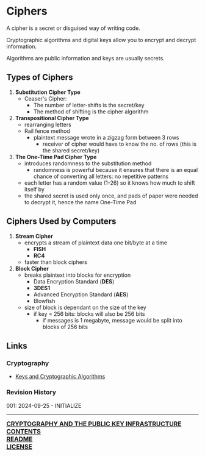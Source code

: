 # Ciphers

A cipher is a secret or disguised way of writing code.

Cryptographic algorithms and digital keys allow you to encrypt and decrypt information.

Algorithms are public information and keys are usually secrets.

## Types of Ciphers

1. **Substitution Cipher Type**
	- Ceaser's Cipher:
		- The number of letter-shifts is the secret/key
		- The method of shifting is the cipher algorithm
2. **Transpositional Cipher Type**
	- rearranging letters
	- Rail fence method
		- plaintext message wrote in a zigzag form between 3 rows
			- receiver of cipher would have to know the no. of rows (this is the shared secret/key)
3. **The One-Time Pad Cipher Type**
	- introduces randomness to the substitution method
		- randomness is powerful because it ensures that there is an equal chance of converting all letters: no repetitive patterns
	- each letter has a random value (1-26) so it knows how much to shift itself by
	- the shared secret is used only once, and pads of paper were needed to decrypt it, hence the name One-Time Pad

## Ciphers Used by Computers

1. **Stream Cipher**
	- encrypts a stream of plaintext data one bit/byte at a time
		- **FISH**
		- **RC4**
	- faster than block ciphers
1. **Block Cipher**
	- breaks plaintext into blocks for encryption
		- Data Encryption Standard (**DES**)
		- **3DES1**
		- Advanced Encryption Standard (**AES**)
		- Blowfish
	- size of block is dependant on the size of the key
		- if key = 256 bits: blocks will also be 256 bits
			- if messages is 1 megabyte, message would be split into blocks of 256 bits

## Links
### Cryptography
- [Keys and Cryptographic Algorithms](https://notes.ryancranie.com/Notes/Cryptography/Keys%20and%20Cryptographic%20Algorithms)
### Revision History
001: 2024-09-25 - INITIALIZE

---
<font size=3><b>[CRYPTOGRAPHY AND THE PUBLIC KEY INFRASTRUCTURE CONTENTS](https://github.com/ryancranie/cybersecurity-osint/blob/main/Contents/-%20Cryptography%20and%20the%20Public%20Key%20Infrastructure%20Contents.md)<br>
[README](https://github.com/ryancranie/cybersecurity-osint/blob/main/README.md)<br>
[LICENSE](https://github.com/ryancranie/cybersecurity-osint/blob/main/LICENSE)</b></font>